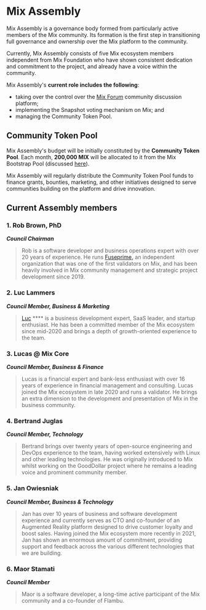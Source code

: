 # Mix Assembly

Mix Assembly is a governance body formed from particularly active members of the Mix community. Its formation is the first step in transitioning full governance and ownership over the Mix platform to the community. &#x20;

Currently, Mix Assembly consists of five Mix ecosystem members independent from Mix Foundation who have shown consistent dedication and commitment to the project, and already have a voice within the community.

Mix Assembly's **current role includes the following**:&#x20;

* taking over the control over the [Mix Forum](https://forum.miexs.com/) community discussion platform;
* implementing the Snapshot voting mechanism on Mix; and
* managing the Community Token Pool.

## Community Token Pool

Mix Assembly's budget will be initially constituted by the **Community Token Pool**. Each month, **200,000 MIX** will be allocated to it from the Mix Bootstrap Pool (discussed [here](https://docs.miexs.com/general/fuse-token/fuse-supply-and-current-distribution)).

Mix Assembly will regularly distribute the Community Token Pool funds to finance grants, bounties, marketing, and other initiatives designed to serve communities building on the platform and drive innovation. &#x20;

## Current Assembly members

### **1. Rob Brown, PhD** <a href="#b624" id="b624"></a>

_**Council Chairman**_

> Rob is a software developer and business operations expert with over 20 years of experience. He runs [Fuseprime](https://fuseprime.com/)**,** an independent organization that was one of the first validators on Mix, and has been heavily involved in Mix community management and strategic project development since 2019.

### **2. Luc Lammers** <a href="#1b91" id="1b91"></a>

_**Council Member, Business & Marketing**_

> [Luc](https://www.luclammers.com/) **** is a business development expert, SaaS leader, and startup enthusiast. He has been a committed member of the Mix ecosystem since mid-2020 and brings a depth of growth-oriented experience to the team.

### **3. Lucas @ Mix Core** <a href="#2105" id="2105"></a>

_**Council Member, Business & Finance**_

> Lucas is a financial expert and bank-less enthusiast with over 16 years of experience in financial management and consulting. Lucas joined the Mix ecosystem in late 2020 and runs a validator. He brings an extra dimension to the development and presentation of Mix in the business community.

### **4. Bertrand Juglas** <a href="#41a8" id="41a8"></a>

_**Council Member, Technology**_

> Bertrand brings over twenty years of open-source engineering and DevOps experience to the team, having worked extensively with Linux and other leading technologies. He was originally introduced to Mix whilst working on the GoodDollar project where he remains a leading voice and prominent community member.

### **5. Jan Owiesniak** <a href="#bce2" id="bce2"></a>

_**Council Member, Business & Technology**_

> Jan has over 10 years of business and software development experience and currently serves as CTO and co-founder of an Augmented Reality platform designed to drive customer loyalty and boost sales. Having joined the Mix ecosystem more recently in 2021, Jan has shown an enormous amount of commitment, providing support and feedback across the various different technologies that we are building.



### **6. Maor Stamati** <a href="#b624" id="b624"></a>

_**Council Member**_

> Maor is a software developer, a long-time active participant of the Mix community and a co-founder of Flambu.&#x20;
